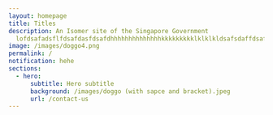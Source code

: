 ```yaml
---
layout: homepage
title: Titles
description: An Isomer site of the Singapore Government
  lofdsafadsflfdsafdasfdsafdhhhhhhhhhhhhhhkkkkkkkkklklklkldsafsdaffdsafdsffdsafdsaffdsfsdfdasfdsafdsafdsfdsafsdfdsafdsfdsafdsafdsfasdf
image: /images/doggo4.png
permalink: /
notification: hehe
sections:
  - hero:
      subtitle: Hero subtitle
      background: /images/doggo (with sapce and bracket).jpeg
      url: /contact-us
---
```

